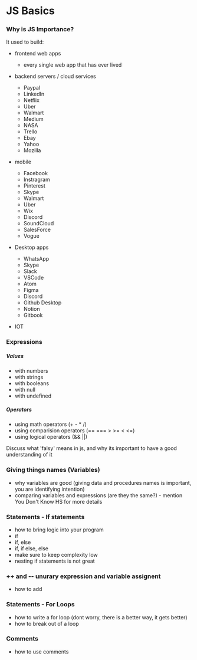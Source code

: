 # JS Basics

### Why is JS Importance?
It used to build:
- frontend web apps
  - every single web app that has ever lived
- backend servers / cloud services
  - Paypal
  - LinkedIn
  - Netflix
  - Uber
  - Walmart
  - Medium
  - NASA
  - Trello
  - Ebay
  - Yahoo
  - Mozilla

- mobile
  - Facebook
  - Instragram
  - Pinterest
  - Skype
  - Walmart
  - Uber
  - Wix
  - Discord
  - SoundCloud
  - SalesForce
  - Vogue

- Desktop apps
  - WhatsApp
  - Skype
  - Slack
  - VSCode
  - Atom
  - Figma
  - Discord
  - Github Desktop
  - Notion
  - Gitbook
 
- IOT

### Expressions
##### Values
- with numbers
- with strings
- with booleans
- with null
- with undefined

##### Operators
- using math operators (+ - * /)
- using comparision operators (== === > >= < <=)
- using logical operators (&& ||)

Discuss what 'falsy' means in js, and why its important to have a good understanding of it

### Giving things names (Variables)
- why variables are good (giving data and procedures names is important, you are identifying intention)
- comparing variables and expressions (are they the same?) - mention You Don't Know HS for more details

### Statements - If statements
- how to bring logic into your program
- if
- if, else
- if, if else, else
- make sure to keep complexity low
- nesting if statements is not great

### ++ and -- unurary expression and variable assignent
- how to add

### Statements - For Loops
- how to write a for loop (dont worry, there is a better way, it gets better)
- how to break out of a loop

### Comments
- how to use comments
